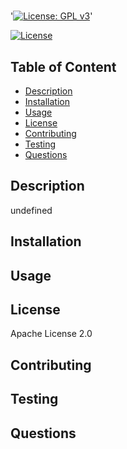 
# 

'[![License: GPL v3](https://img.shields.io/badge/License-GPLv3-blue.svg)](https://www.gnu.org/licenses/gpl-3.0)'

[![License](https://img.shields.io/badge/License-Apache_2.0-blue.svg)](https://opensource.org/licenses/Apache-2.0)

## Table of Content
- [Description](#Description)
- [Installation](#Installation)
- [Usage](#Usage)
- [License](#License)
- [Contributing](#Contributing)
- [Testing](#Testing)
- [Questions](#Questions)

## Description
undefined

## Installation


## Usage


## License
Apache License 2.0

## Contributing


## Testing


## Questions



